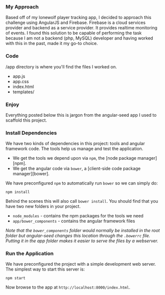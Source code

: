 ### My Approach
Based off of my lonewolf player tracking app, I decided to approach this challenge using AngularJS and Firebase. Firebase is a cloud services provider and backend as a service provider. It provides realtime monitoring of events. I found this solution to be capable of performing the task because I am not a backend (php, MySQL) developer and having worked with this in the past, made it my go-to choice.

### Code
/app directory is where you'll find the files I worked on.
* app.js
* app.css
* index.html
* templates/

### Enjoy
Everything posted below this is jargon from the angular-seed app I used to scaffold this project.

### Install Dependencies

We have two kinds of dependencies in this project: tools and angular framework code.  The tools help
us manage and test the application.

* We get the tools we depend upon via `npm`, the [node package manager][npm].
* We get the angular code via `bower`, a [client-side code package manager][bower].

We have preconfigured `npm` to automatically run `bower` so we can simply do:

```
npm install
```

Behind the scenes this will also call `bower install`.  You should find that you have two new
folders in your project.

* `node_modules` - contains the npm packages for the tools we need
* `app/bower_components` - contains the angular framework files

*Note that the `bower_components` folder would normally be installed in the root folder but
angular-seed changes this location through the `.bowerrc` file.  Putting it in the app folder makes
it easier to serve the files by a webserver.*

### Run the Application

We have preconfigured the project with a simple development web server.  The simplest way to start
this server is:

```
npm start
```

Now browse to the app at `http://localhost:8000/index.html`.
